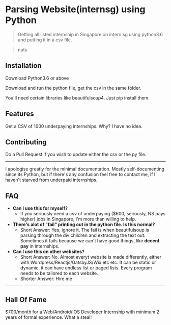 
# Parsing Website(internsg) using Python

> Getting all listed internship in Singapore on intern.sg using python3.6 and putting it in a csv file.

> nuts

## Installation

Download Python3.6 or above

Download and run the python file, get the csv in the same folder.

You'll need certain libraries like beautifulsoup4. Just pip install them. 

## Features

Get a CSV of 1000 underpaying internships. Why? I have no idea.

## Contributing

Do a Pull Request if you wish to update either the csv or the py file.

---

I apologise greatly for the minimal documentation. Mostly self-documenting since its Python, but if there's any confusion feel free to contact me, if I haven't starved from underpaid internships.

## FAQ

- **Can I use this for myself?**
    - If you seriously need a csv of underpaying ($600, seriously, NS pays higher) jobs in Singapore, I'm more than willing to help.
- **There's alot of "fail" printing out in the python file. Is this normal?**
    - Short Answer: Yes, ignore it. The fail is when beautifulsoup is parsing through the div children and extracting the text out. Sometimes it fails because we can't have good things, like **decent pay** in internships.
- **Can I use this on other websites?**
    - Short Answer: No. Almost everyt website is made differently, either with Wordpress/Reactjs/GatsbyJS/Wix etc etc. It can be static or dynamic, it can have endless list or paged lists. Every program needs to be tailored to each website.
    - Shorter Answer: Hire me

---

## Hall Of Fame

 $700/month for a Web/Android/IOS Developer Internship with minimum 2 years of formal experience. What a steal!
